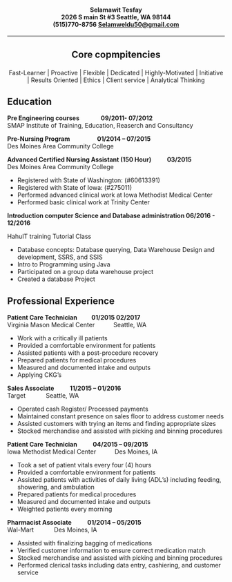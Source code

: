 #### <P align = "center">Selamawit Tesfay <br> 2026 S main St #3  Seattle, WA  98144<br>	(515)770-8756 Selamweldu50@gmail.com<br> </P>
----

**<P align = "center"> Core copmpitencies</P>**
----
<P align = "center"> Fast-Learner | Proactive | Flexible | Dedicated | Highly-Motivated | Initiative | Results Oriented | Ethics | Client service | Analytical Thinking </P>

 **Education**
----
**Pre Engineering courses&nbsp;&nbsp;&nbsp;&nbsp;&nbsp;&nbsp;&nbsp;&nbsp;&nbsp;&nbsp;&nbsp;&nbsp;&nbsp;&nbsp;&nbsp;09/2011- 07/2012<br>**
SMAP Institute of Training, Education, Reaserch and Consultancy<br>

**Pre-Nursing Program** &nbsp;&nbsp;&nbsp;&nbsp;&nbsp;&nbsp;&nbsp;&nbsp;&nbsp;&nbsp;&nbsp;&nbsp;&nbsp;&nbsp;&nbsp;**01/2014 – 07/2015** <br>
Des Moines Area Community College

**Advanced Certified Nursing Assistant (150 Hour)&nbsp;&nbsp;&nbsp;&nbsp;&nbsp;&nbsp;&nbsp;&nbsp;&nbsp;&nbsp;	03/2015**<br>
Des Moines Area Community College<br>	

- Registered with State of Washington: (#60613391)
- Registered with State of Iowa: (#275011)
- Performed advanced clinical work at Iowa Methodist Medical Center
- Performed basic clinical work at Trinity Center<br>

**Introduction computer Science and Database administration 06/2016 - 12/2016**<br> 

HahuIT training Tutorial Class<br>


- Database concepts: Database querying, Data Warehouse Design and development,  SSRS, and SSIS
-	Intro to Programming using Java
-	Participated on a group data warehouse project 
- Created a database Project 

**Professional Experience**
---------


**Patient Care Technician&nbsp;&nbsp;&nbsp;&nbsp;&nbsp;&nbsp;&nbsp;&nbsp;&nbsp;&nbsp;01/2015 02/2017**<br>
Virginia Mason Medical Center	&nbsp;&nbsp;&nbsp;&nbsp;&nbsp;&nbsp;&nbsp;&nbsp;&nbsp;&nbsp;Seattle, WA	<br>


- Work with a critically ill patients
- Provided a comfortable environment for patients
- Assisted patients with a post-procedure recovery
- Prepared patients for medical procedures
- Measured and documented intake and outputs
- Applying CKG’s

**Sales Associate&nbsp;&nbsp;&nbsp;&nbsp;&nbsp;&nbsp;&nbsp;&nbsp;&nbsp;&nbsp;	11/2015 – 01/2016<br>**
Target	&nbsp;&nbsp;&nbsp;&nbsp;&nbsp;&nbsp;&nbsp;&nbsp;&nbsp;&nbsp; Seattle, WA<br>


- Operated cash Register/ Processed payments
- Maintained constant presence on sales floor to address customer needs
- Assisted customers with trying an items and finding appropriate sizes
- Stocked merchandise and assisted with picking and binning procedures

**Patient Care Technician&nbsp;&nbsp;&nbsp;&nbsp;&nbsp;&nbsp;&nbsp;&nbsp;&nbsp;&nbsp;	04/2015 – 09/2015<br>**
Iowa Methodist Medical Center&nbsp;&nbsp;&nbsp;&nbsp;&nbsp;&nbsp;&nbsp;&nbsp;&nbsp;&nbsp;	Des Moines, IA	


- Took a set of patient vitals every four (4) hours
- Provided a comfortable environment for patients
- Assisted patients with activities of daily living (ADL’s) including feeding, showering, and ambulation
- Prepared patients for medical procedures
- Measured and documented intake and outputs
- Weighted patients every morning 

**Pharmacist Associate 	&nbsp;&nbsp;&nbsp;&nbsp;&nbsp;&nbsp;&nbsp;&nbsp;&nbsp;&nbsp;01/2014 – 05/2015<br>** 
Wal-Mart &nbsp;&nbsp;&nbsp;&nbsp;&nbsp;&nbsp;&nbsp;&nbsp;&nbsp;&nbsp;	Des Moines, IA 	


- Assisted with finalizing bagging of medications
- Verified customer information to ensure correct medication match
- Stocked merchandise and assisted with picking and binning procedures
- Performed clerical tasks including data entry, cashiering, and customer service
